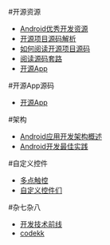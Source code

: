 #开源资源
- [Android优秀开发资源](http://www.jianshu.com/p/ec3358875ee2)
- [开源项目源码解析](https://github.com/android-cn/android-open-project-analysis)
- [如何阅读开源项目源码](http://www.jianshu.com/p/be86e5678252)
- [阅读源码套路](http://silencedut.com/2016/09/09/Android%E5%B8%B8%E7%94%A8%E5%BC%80%E6%BA%90%E6%A1%86%E6%9E%B6%E7%9A%84%E6%BA%90%E7%A0%81%E8%A7%A3%E8%AF%BB%E5%A5%97%E8%B7%AF/)
- [开源App](http://www.jianshu.com/p/8180cc105f01)

#开源App源码
- [开源App](https://www.coder4.com/archives/4340)

#架构
- [Android应用开发架构概述](http://www.liuguangli.win/archives/299)
- [Android开发最佳实践](https://github.com/futurice/android-best-practices/blob/master/translations/Chinese/README.cn.md)

#自定义控件
- [多点触控](http://www.runoob.com/w3cnote/android-tutorial-touchlistener-ontouchevent.html)
- [自定义控件们](https://github.com/madongqiang2201/views)

#杂七杂八
- [开发技术前线](https://github.com/hehonghui/android-tech-frontier/wiki)
- [codekk](https://github.com/Trinea/android-open-project#%E7%AC%AC%E4%BA%94%E9%83%A8%E5%88%86)



